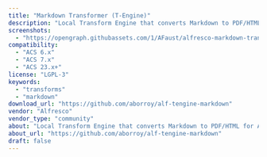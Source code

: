 ```yaml
---
title: "Markdown Transformer (T-Engine)"
description: "Local Transform Engine that converts Markdown to PDF/HTML for Alfresco."
screenshots:
  - "https://opengraph.githubassets.com/1/AFaust/alfresco-markdown-transformer"
compatibility:
  - "ACS 6.x"
  - "ACS 7.x"
  - "ACS 23.x+"
license: "LGPL-3"
keywords:
  - "transforms"
  - "markdown"
download_url: "https://github.com/aborroy/alf-tengine-markdown"
vendor: "Alfresco"
vendor_type: "community"
about: "Local Transform Engine that converts Markdown to PDF/HTML for Alfresco."
about_url: "https://github.com/aborroy/alf-tengine-markdown"
draft: false
---
```

